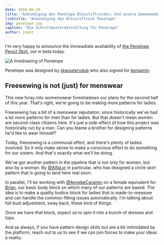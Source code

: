 ```yaml
---
date: 2018-06-29
title: "Ankündigung des Penelope Bleistiftrockes; Und unsere Damenmode-Roadmap"
linktitle: "Ankündigung des Bleistiftrock Penelope"
img: penelope.jpg
caption: "Die Schnittmusterdarstellung für Penelope"
author: joost
---
```


I'm very happy to announce the immeadiate availability of [the Penelope Pencil Skirt](/patterns/penelope), out in beta today.

![A linedrawing of Penelope](linedrawing.svg)

Penelope was designed by [@woutervdub](/users/woutervdub) who also signed for [benjamin](/patterns/benjamin).

## Freesewing is not (just) for menswear

This new foray into womenswear foreshadows our plans for the second half of this year. That's right, we're going to be making more patterns for ladies.

Freesewing has a bit of a menswear reputation, since historically we've had a lot more patterns for men than for ladies. But that doesn't mean women are second-class citizens here. It's just a side-effect of how this project was historically run by a man. Can you blame a brother for designing patterns he'd like to wear himself?

Today, freesewing is a communal effort, and there's plenty of ladies involved. So it only make sense to make a conscious effort to do something for our sisters. And that's exactly what we'll be doing.

We've got another pattern in the pipeline that is not only for women, but also by a woman. By [@AlfaLyr](/users/alfalyr) in particular, who has designed a circle skirt pattern that is going to land here real soon.

In parallel, I'll be working with [@AnnekeCaramin](/users/annekecaramin) on a female equivalent for [Brian](/patterns/brian), our basic body block on which many of our patterns are based. The idea is to make a quality bodice block for ladies that is made-to-measure and can handle the common fitting issues automatically. I'm talking about full bust adjustment, sway back, these kind of things.

Once we have that block, expect us to spin it into a bunch of dresses and tops.

And as always, if you have pattern design skills but are a bit intimidated by the platform, reach out to us to see if we can join forces to make your ideas a reality.
